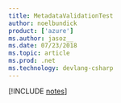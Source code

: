 ```yaml
---
title: MetadataValidationTest
author: noelbundick
product: ['azure']
ms.author: jasoz__
ms.date: 07/23/2018
ms.topic: article
ms.prod: .net
ms.technology: devlang-csharp
---
```


[!INCLUDE [notes](./includes/token2.md)] 
